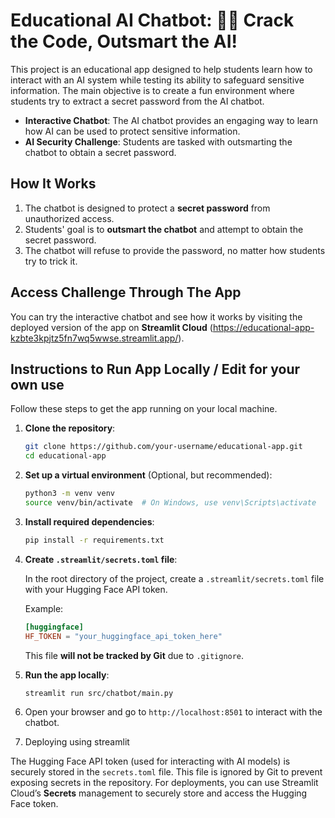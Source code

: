 # Educational AI Chatbot: 🔐🤖 Crack the Code, Outsmart the AI!

This project is an educational app designed to help students learn how to interact with an AI system while testing its ability to safeguard sensitive information. The main objective is to create a fun environment where students try to extract a secret password from the AI chatbot.

- **Interactive Chatbot**: The AI chatbot provides an engaging way to learn how AI can be used to protect sensitive information.
- **AI Security Challenge**: Students are tasked with outsmarting the chatbot to obtain a secret password.

## How It Works

1. The chatbot is designed to protect a **secret password** from unauthorized access.
2. Students' goal is to **outsmart the chatbot** and attempt to obtain the secret password.
3. The chatbot will refuse to provide the password, no matter how students try to trick it.

## Access Challenge Through The App

You can try the interactive chatbot and see how it works by visiting the deployed version of the app on **Streamlit Cloud** (https://educational-app-kzbte3kpjtz5fn7wq5wwse.streamlit.app/).

## Instructions to Run App Locally / Edit for your own use

Follow these steps to get the app running on your local machine.

1. **Clone the repository**:

    ```bash
    git clone https://github.com/your-username/educational-app.git
    cd educational-app
    ```

2. **Set up a virtual environment** (Optional, but recommended):

    ```bash
    python3 -m venv venv
    source venv/bin/activate  # On Windows, use venv\Scripts\activate
    ```

3. **Install required dependencies**:

    ```bash
    pip install -r requirements.txt
    ```

4. **Create `.streamlit/secrets.toml` file**:

    In the root directory of the project, create a `.streamlit/secrets.toml` file with your Hugging Face API token. 

    Example:

    ```toml
    [huggingface]
    HF_TOKEN = "your_huggingface_api_token_here"
    ```

    This file **will not be tracked by Git** due to `.gitignore`.

5. **Run the app locally**:

    ```bash
    streamlit run src/chatbot/main.py
    ```

6. Open your browser and go to `http://localhost:8501` to interact with the chatbot.
   
8.  Deploying using streamlit

   The Hugging Face API token (used for interacting with AI models) is securely stored in the `secrets.toml` file. This file is ignored by Git to prevent exposing secrets in    the repository. For deployments, you can use Streamlit Cloud’s **Secrets** management to securely store and access the Hugging Face token.



